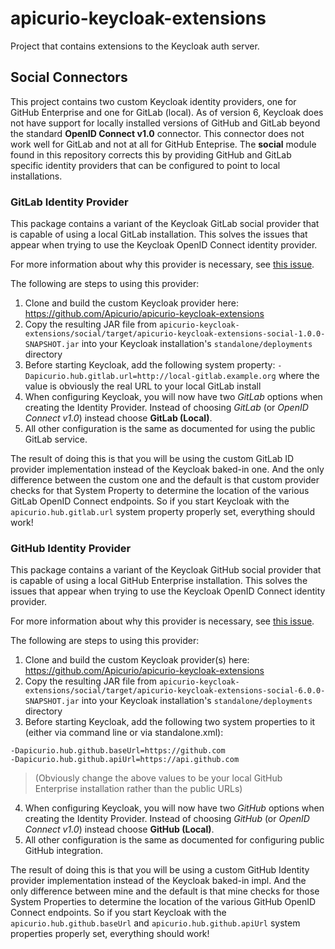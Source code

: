 # apicurio-keycloak-extensions
Project that contains extensions to the Keycloak auth server.

## Social Connectors
This project contains two custom Keycloak identity providers, one for GitHub Enterprise and one for
GitLab (local).  As of version 6, Keycloak does not have support for locally installed versions of 
GitHub and GitLab beyond the standard **OpenID Connect v1.0** connector.  This connector does not
work well for GitLab and not at all for GitHub Enteprise.  The **social** module found in this
repository corrects this by providing GitHub and GitLab specific identity providers that can be
configured to point to local installations.

### GitLab Identity Provider
This package contains a variant of the Keycloak GitLab social provider that is capable of using a
local GitLab installation.  This solves the issues that appear when trying to use the Keycloak
OpenID Connect identity provider.

For more information about why this provider is necessary, see [this issue](https://github.com/Apicurio/apicurio-studio/issues/711).

The following are steps to using this provider:

1. Clone and build the custom Keycloak provider here:  https://github.com/Apicurio/apicurio-keycloak-extensions
2. Copy the resulting JAR file from `apicurio-keycloak-extensions/social/target/apicurio-keycloak-extensions-social-1.0.0-SNAPSHOT.jar` into your Keycloak installation's `standalone/deployments` directory
3. Before starting Keycloak, add the following system property:  `-Dapicurio.hub.gitlab.url=http://local-gitlab.example.org` where the value is obviously the real URL to your local GitLab install
4. When configuring Keycloak, you will now have two *GitLab* options when creating the Identity Provider.  Instead of choosing *GitLab* (or *OpenID Connect v1.0*) instead choose **GitLab (Local)**.
5. All other configuration is the same as documented for using the public GitLab service.

The result of doing this is that you will be using the custom GitLab ID provider implementation 
instead of the Keycloak baked-in one.  And the only difference between the custom one and the 
default is that custom provider checks for that System Property to determine the location of the 
various GitLab OpenID Connect endpoints.  So if you start Keycloak with the `apicurio.hub.gitlab.url` 
system property properly set, everything should work!


### GitHub Identity Provider
This package contains a variant of the Keycloak GitHub social provider that is capable of using a
local GitHub Enterprise installation.  This solves the issues that appear when trying to use the
Keycloak OpenID Connect identity provider.

For more information about why this provider is necessary, see [this issue](https://github.com/Apicurio/apicurio-studio/issues/831).

The following are steps to using this provider:

1. Clone and build the custom Keycloak provider(s) here: https://github.com/Apicurio/apicurio-keycloak-extensions
2. Copy the resulting JAR file from `apicurio-keycloak-extensions/social/target/apicurio-keycloak-extensions-social-6.0.0-SNAPSHOT.jar` into your Keycloak installation's `standalone/deployments` directory
3. Before starting Keycloak, add the following two system properties to it (either via command line or via standalone.xml):
```
-Dapicurio.hub.github.baseUrl=https://github.com
-Dapicurio.hub.github.apiUrl=https://api.github.com
```
> (Obviously change the above values to be your local GitHub Enterprise installation rather than the public URLs)
4. When configuring Keycloak, you will now have two *GitHub* options when creating the Identity Provider. Instead of choosing *GitHub* (or *OpenID Connect v1.0*) instead choose **GitHub (Local)**.
5. All other configuration is the same as documented for configuring public GitHub integration.

The result of doing this is that you will be using a custom GitHub Identity provider implementation 
instead of the Keycloak baked-in impl. And the only difference between mine and the default is that 
mine checks for those System Properties to determine the location of the various GitHub OpenID 
Connect endpoints. So if you start Keycloak with the `apicurio.hub.github.baseUrl` and 
`apicurio.hub.github.apiUrl` system properties properly set, everything should work!

